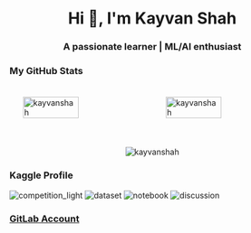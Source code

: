 <h1 align="center">Hi 👋, I'm Kayvan Shah</h1>
<h3 align="center">A passionate learner | ML/AI enthusiast</h3>

### My GitHub Stats
<div style="display: flex; align: center;">
     <img align="center" width="48%"
          style="margin: 20px; padding: 0 4px;"
          src="https://github-readme-streak-stats.herokuapp.com/?user=KayvanShah1&count_private=true&show_icons=true&theme=tokyonight&hide_border=true" 
          alt="kayvanshah" />
     <img align="center" width="48%"
          style="margin: 20px; padding: 0 4px;"
          src="https://github-readme-stats.vercel.app/api?username=KayvanShah1&show_icons=true&locale=en&count_private=true&show_icons=true&theme=tokyonight&hide_border=true"
          alt="kayvanshah" />
</div>

<br/>
<p align="center">
  <img 
       align="center"
       src="https://github-readme-stats.vercel.app/api/top-langs/?username=KayvanShah1&layout=compact)](https://github.com/anuraghazra/github-readme-stats)"
       alt="kayvanshah" />
</p>

### Kaggle Profile
![competition_light](https://road-to-kaggle-grandmaster.vercel.app/api/badges/kayvanshah/competition/light)
![dataset](https://road-to-kaggle-grandmaster.vercel.app/api/badges/kayvanshah/dataset/light)
![notebook](https://road-to-kaggle-grandmaster.vercel.app/api/badges/kayvanshah/notebook/light)
![discussion](https://road-to-kaggle-grandmaster.vercel.app/api/badges/kayvanshah/discussion/light)
     
### [GitLab Account](https://gitlab.com/kayvanshah1)
